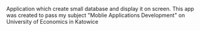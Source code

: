 Application which create small database and display it on screen. This app was created to pass my subject "Moblie Applications Development" on University of Economics in Katowice
